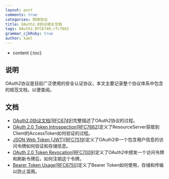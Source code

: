 ```yaml
---
layout: post
comments: true
categories: 网络协议
title: OAuth2.0协议相关文档
tags: OAuth2,RFC6749,rfc7662
grammar_cjkRuby: true
author: kael
---
```


* content
{:toc}


## 说明

OAuth2协议是目前广泛使用的安全认证协议，本文主要记录整个协议体系中包含的规范文档，以便查阅。

## 文档

* [OAuth2.0协议文档[RFC6749]](https://tools.ietf.org/html/rfc6749)完整描述了OAuth2协议的过程。
* [OAuth 2.0 Token Introspection[RFC7662]](https://tools.ietf.org/html/rfc7662)定义了ResourceServer获取到Client的AccessToken如何验证的过程。
* [JSON Web Token (JWT)[RFC7519]](https://tools.ietf.org/html/rfc7519)定义了OAuth2中一个包含用户信息的访问令牌如何验证和存储信息。
* [OAuth 2.0 Token Revocation[RFC7009]](https://tools.ietf.org/html/rfc7009)定义了OAuth2中颁发一个访问令牌和刷新令牌后，如何注销这个令牌。
* [Bearer Token Usage[RFC6750]](https://tools.ietf.org/html/rfc6750)定义了Bearer Token如何使用，存储和传输以防止滥用。
